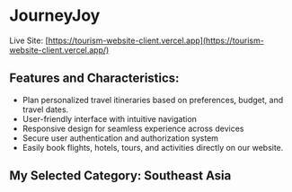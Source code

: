 # JourneyJoy

Live Site: [https://tourism-website-client.vercel.app](https://tourism-website-client.vercel.app/)

## Features and Characteristics:

- Plan personalized travel itineraries based on preferences, budget, and travel dates.
- User-friendly interface with intuitive navigation
- Responsive design for seamless experience across devices
- Secure user authentication and authorization system
- Easily book flights, hotels, tours, and activities directly on our website.


## My Selected Category: Southeast Asia
